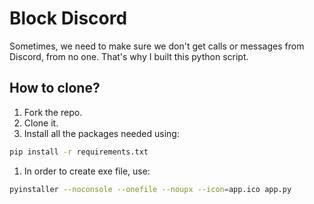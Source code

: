 # Block Discord
Sometimes, we need to make sure we don't get calls or messages from Discord, from no one. That's why I built this python script.
## How to clone?
1. Fork the repo.
1. Clone it.
1. Install all the packages needed using:
```bash
pip install -r requirements.txt
```
1. In order to create exe file, use:
```bash
pyinstaller --noconsole --onefile --noupx --icon=app.ico app.py 
```

